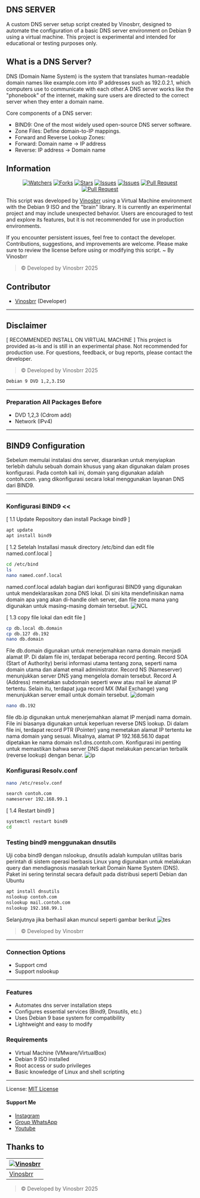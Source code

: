 ## DNS SERVER
A custom DNS server setup script created by Vinosbrr, designed to automate the configuration of a basic DNS server environment on Debian 9 using a virtual machine. This project is experimental and intended for educational or testing purposes only.
 
## What is a DNS Server?
DNS (Domain Name System) is the system that translates human-readable domain names like example.com into IP addresses such as 192.0.2.1, which computers use to communicate with each other.A DNS server works like the "phonebook" of the internet, making sure users are directed to the correct server when they enter a domain name.

Core components of a DNS server:
- BIND9: One of the most widely used open-source DNS server software.
- Zone Files: Define domain-to-IP mappings.
- Forward and Reverse Lookup Zones:
- Forward: Domain name → IP address
- Reverse: IP address → Domain name

## Information

<div align="center">
<a href="https://github.com/vinosbrr/Sbrr-Bot/watchers"><img title="Watchers" src="https://img.shields.io/github/watchers/vinosbrr/Sbrr-Bot?label=Watchers&color=green&style=flat-square"></a>
<a href="https://github.com/vinosbrr/Sbrr-Bot/network/members"><img title="Forks" src="https://img.shields.io/github/forks/vinosbrr/Sbrr-Bot?label=Forks&color=blue&style=flat-square"></a>
<a href="https://github.com/vinosbrr/Sbrr-Bot/stargazers"><img title="Stars" src="https://img.shields.io/github/stars/vinosbrr/Sbrr-Bot?label=Stars&color=yellow&style=flat-square"></a>
<a href="https://github.com/vinosbrr/Sbrr-Bot/issues"><img title="Issues" src="https://img.shields.io/github/issues/vinosbrr/Sbrr-Bot?label=Issues&color=success&style=flat-square"></a>
<a href="https://github.com/vinosbrr/Sbrr-Bot/issues?q=is%3Aissue+is%3Aclosed"><img title="Issues" src="https://img.shields.io/github/issues-closed/vinosbrr/Sbrr-Bot?label=Issues&color=red&style=flat-square"></a>
<a href="https://github.com/vinosbrr/Sbrr-Bot/pulls"><img title="Pull Request" src="https://img.shields.io/github/issues-pr/vinosbrr/Sbrr-Bot?label=PullRequest&color=success&style=flat-square"></a>
<a href="https://github.com/vinosbrr/Sbrr-Bot/pulls?q=is%3Apr+is%3Aclosed"><img title="Pull Request" src="https://img.shields.io/github/issues-pr-closed/vinosbrr/Sbrr-Bot?label=PullRequest&color=red&style=flat-square"></a>
</div>



This script was developed by [Vinosbrr](https://github.com/vinosbrr) using a Virtual Machine environment with the Debian 9 ISO and the "brain" library. It is currently an experimental project and may include unexpected behavior. Users are encouraged to test and explore its features, but it is not recommended for use in production environments.

If you encounter persistent issues, feel free to contact the developer. Contributions, suggestions, and improvements are welcome. Please make sure to review the license before using or modifying this script. ~ By Vinosbrr
> © Developed by Vinosbrr 2025

## Contributor
- [Vinosbrr](https://github.com/vinosbrr) (Developer)


---
## Disclaimer
[ RECOMMENDED INSTALL ON VIRTUAL MACHINE ]
This project is provided as-is and is still in an experimental phase. Not recommended for production use. For questions, feedback, or bug reports, please contact the developer.
> © Developed by Vinosbrr 2025
```bash
Debian 9 DVD 1,2,3.ISO
```

---
### Preparation All Packages Before 
- DVD 1,2,3 (Cdrom add) 
- Network (IPv4)

---
## BIND9 Configuration
Sebelum memulai instalasi dns server, disarankan untuk menyiapkan terlebih dahulu sebuah domain khusus yang akan digunakan dalam proses konfigurasi. Pada contoh kali ini, domain yang digunakan adalah contoh.com. yang dikonfigurasi secara lokal menggunakan layanan DNS dari BIND9.

---
###  Konfigurasi BIND9 <<
[ 1.1 Update Repository dan install Package bind9 ]
```bash
apt update
apt install bind9
```

[ 1.2 Setelah Installasi masuk directory /etc/bind dan edit file named.conf.local ]

```bash
cd /etc/bind
ls
nano named.conf.local
```
named.conf.local adalah bagian dari konfigurasi BIND9 yang digunakan untuk mendeklarasikan zona DNS lokal. Di sini kita mendefinisikan nama domain apa yang akan di-handle oleh server, dan file zona mana yang digunakan untuk masing-masing domain tersebut.
![NCL](images/ncl.png)

[ 1.3 copy file lokal dan edit file ]
```bash
cp db.local db.domain
cp db.127 db.192
nano db.domain
```
File db.domain digunakan untuk menerjemahkan nama domain menjadi alamat IP. Di dalam file ini, terdapat beberapa record penting. Record SOA (Start of Authority) berisi informasi utama tentang zona, seperti nama domain utama dan alamat email administrator. Record NS (Nameserver) menunjukkan server DNS yang mengelola domain tersebut. Record A (Address) memetakan subdomain seperti www atau mail ke alamat IP tertentu. Selain itu, terdapat juga record MX (Mail Exchange) yang menunjukkan server email untuk domain tersebut.
![domain](images/d.png)
```bash
nano db.192
```
file db.ip digunakan untuk menerjemahkan alamat IP menjadi nama domain. File ini biasanya digunakan untuk keperluan reverse DNS lookup. Di dalam file ini, terdapat record PTR (Pointer) yang memetakan alamat IP tertentu ke nama domain yang sesuai. Misalnya, alamat IP 192.168.56.10 dapat dipetakan ke nama domain ns1.dns.contoh.com. Konfigurasi ini penting untuk memastikan bahwa server DNS dapat melakukan pencarian terbalik (reverse lookup) dengan benar.
![ip](images/192.png)

### Konfigurasi Resolv.conf
```bash
nano /etc/resolv.conf
```
```bash
search contoh.com
nameserver 192.168.99.1
```
[ 1.4 Restart bind9 ]
```bash
systemctl restart bind9
cd
```
### Testing bind9 menggunakan dnsutils
Uji coba ​bind9 dengan nslookup, dnsutils adalah kumpulan utilitas baris perintah di sistem operasi berbasis Linux yang digunakan untuk melakukan query dan mendiagnosis masalah terkait Domain Name System (DNS). Paket ini sering terinstal secara default pada distribusi seperti Debian dan Ubuntu
```bash
apt install dnsutils
nslookup contoh.com
nslookup mail.contoh.com
nslookup 192.168.99.1 
```
Selanjutnya jika berhasil akan muncul seperti gambar berikut
![tes](images/ns.png)

> © Developed by Vinosbrr
---
### Connection Options
- Support cmd
- Support nslookup

---
### Features 
- Automates dns server installation steps
- Configures essential services (Bind9, Dnsutils, etc.)
- Uses Debian 9 base system for compatibility
- Lightweight and easy to modify

### Requirements
- Virtual Machine (VMware/VirtualBox)
- Debian 9 ISO installed
- Root access or sudo privileges
- Basic knowledge of Linux and shell scripting
  
---
License: [MIT License](../LICENSE)

#### Support Me
- [Instagram](https://www.instagram.com/vinosbrr?igsh=MWJ6dXU1eXdzdWcwbw==)
- [Group WhatsApp](https://chat.whatsapp.com/KZmCzNMege942CH7qa7176)
- [Youtube](https://youtube.com/@wongesbrr?si=RQbf8_FRIju8ACCU)


## Thanks to
| [![Vinosbrr](https://github.com/vinosbrr.png?size=100)](https://github.com/vinosbrr)
| --- | 
| [Vinosbrr](https://github.com/vinosbrr) |
> © Developed by Vinosbrr 2025


